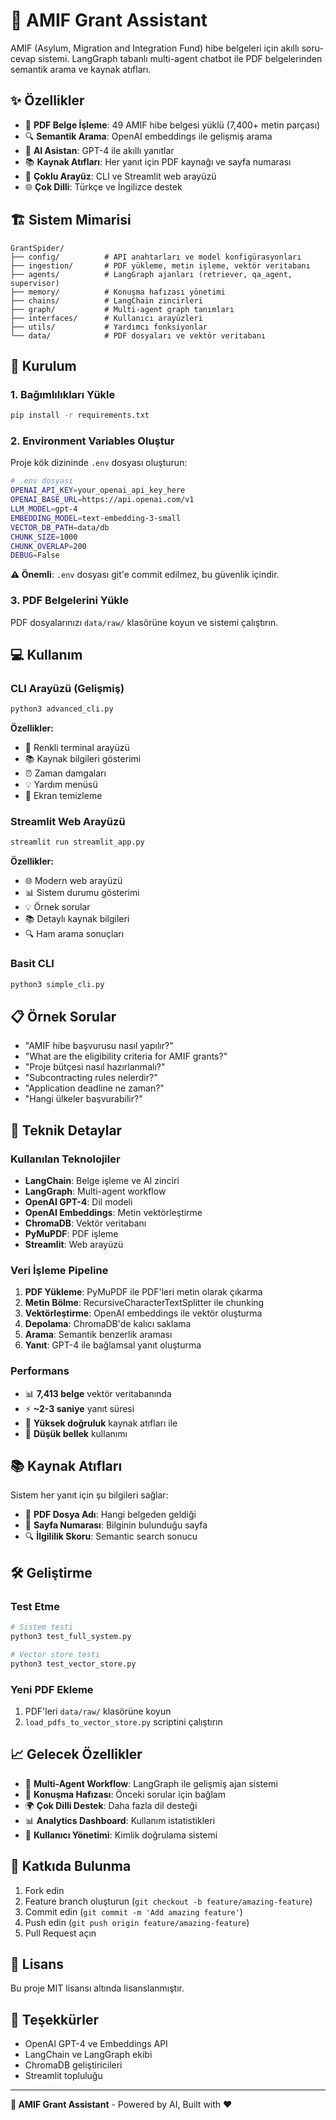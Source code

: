 # 🚀 AMIF Grant Assistant

AMIF (Asylum, Migration and Integration Fund) hibe belgeleri için akıllı soru-cevap sistemi. LangGraph tabanlı multi-agent chatbot ile PDF belgelerinden semantik arama ve kaynak atıfları.

## ✨ Özellikler

- 📄 **PDF Belge İşleme**: 49 AMIF hibe belgesi yüklü (7,400+ metin parçası)
- 🔍 **Semantik Arama**: OpenAI embeddings ile gelişmiş arama
- 🤖 **AI Asistan**: GPT-4 ile akıllı yanıtlar
- 📚 **Kaynak Atıfları**: Her yanıt için PDF kaynağı ve sayfa numarası
- 🎨 **Çoklu Arayüz**: CLI ve Streamlit web arayüzü
- 🌐 **Çok Dilli**: Türkçe ve İngilizce destek

## 🏗️ Sistem Mimarisi

```
GrantSpider/
├── config/          # API anahtarları ve model konfigürasyonları
├── ingestion/       # PDF yükleme, metin işleme, vektör veritabanı
├── agents/          # LangGraph ajanları (retriever, qa_agent, supervisor)
├── memory/          # Konuşma hafızası yönetimi
├── chains/          # LangChain zincirleri
├── graph/           # Multi-agent graph tanımları
├── interfaces/      # Kullanıcı arayüzleri
├── utils/           # Yardımcı fonksiyonlar
└── data/            # PDF dosyaları ve vektör veritabanı
```

## 🚀 Kurulum

### 1. Bağımlılıkları Yükle
```bash
pip install -r requirements.txt
```

### 2. Environment Variables Oluştur
Proje kök dizininde `.env` dosyası oluşturun:

```bash
# .env dosyası
OPENAI_API_KEY=your_openai_api_key_here
OPENAI_BASE_URL=https://api.openai.com/v1
LLM_MODEL=gpt-4
EMBEDDING_MODEL=text-embedding-3-small
VECTOR_DB_PATH=data/db
CHUNK_SIZE=1000
CHUNK_OVERLAP=200
DEBUG=False
```

**⚠️ Önemli**: `.env` dosyası git'e commit edilmez, bu güvenlik içindir.

### 3. PDF Belgelerini Yükle
PDF dosyalarınızı `data/raw/` klasörüne koyun ve sistemi çalıştırın.

## 💻 Kullanım

### CLI Arayüzü (Gelişmiş)
```bash
python3 advanced_cli.py
```

**Özellikler:**
- 🎨 Renkli terminal arayüzü
- 📚 Kaynak bilgileri gösterimi
- ⏰ Zaman damgaları
- 💡 Yardım menüsü
- 🧹 Ekran temizleme

### Streamlit Web Arayüzü
```bash
streamlit run streamlit_app.py
```

**Özellikler:**
- 🌐 Modern web arayüzü
- 📊 Sistem durumu gösterimi
- 💡 Örnek sorular
- 📚 Detaylı kaynak bilgileri
- 🔍 Ham arama sonuçları

### Basit CLI
```bash
python3 simple_cli.py
```

## 📋 Örnek Sorular

- "AMIF hibe başvurusu nasıl yapılır?"
- "What are the eligibility criteria for AMIF grants?"
- "Proje bütçesi nasıl hazırlanmalı?"
- "Subcontracting rules nelerdir?"
- "Application deadline ne zaman?"
- "Hangi ülkeler başvurabilir?"

## 🔧 Teknik Detaylar

### Kullanılan Teknolojiler
- **LangChain**: Belge işleme ve AI zinciri
- **LangGraph**: Multi-agent workflow
- **OpenAI GPT-4**: Dil modeli
- **OpenAI Embeddings**: Metin vektörleştirme
- **ChromaDB**: Vektör veritabanı
- **PyMuPDF**: PDF işleme
- **Streamlit**: Web arayüzü

### Veri İşleme Pipeline
1. **PDF Yükleme**: PyMuPDF ile PDF'leri metin olarak çıkarma
2. **Metin Bölme**: RecursiveCharacterTextSplitter ile chunking
3. **Vektörleştirme**: OpenAI embeddings ile vektör oluşturma
4. **Depolama**: ChromaDB'de kalıcı saklama
5. **Arama**: Semantik benzerlik araması
6. **Yanıt**: GPT-4 ile bağlamsal yanıt oluşturma

### Performans
- 📊 **7,413 belge** vektör veritabanında
- ⚡ **~2-3 saniye** yanıt süresi
- 🎯 **Yüksek doğruluk** kaynak atıfları ile
- 💾 **Düşük bellek** kullanımı

## 📚 Kaynak Atıfları

Sistem her yanıt için şu bilgileri sağlar:
- 📄 **PDF Dosya Adı**: Hangi belgeden geldiği
- 📍 **Sayfa Numarası**: Bilginin bulunduğu sayfa
- 🔍 **İlgililik Skoru**: Semantic search sonucu

## 🛠️ Geliştirme

### Test Etme
```bash
# Sistem testi
python3 test_full_system.py

# Vector store testi
python3 test_vector_store.py
```

### Yeni PDF Ekleme
1. PDF'leri `data/raw/` klasörüne koyun
2. `load_pdfs_to_vector_store.py` scriptini çalıştırın

## 📈 Gelecek Özellikler

- 🔄 **Multi-Agent Workflow**: LangGraph ile gelişmiş ajan sistemi
- 💾 **Konuşma Hafızası**: Önceki sorular için bağlam
- 🌍 **Çok Dilli Destek**: Daha fazla dil desteği
- 📊 **Analytics Dashboard**: Kullanım istatistikleri
- 🔐 **Kullanıcı Yönetimi**: Kimlik doğrulama sistemi

## 🤝 Katkıda Bulunma

1. Fork edin
2. Feature branch oluşturun (`git checkout -b feature/amazing-feature`)
3. Commit edin (`git commit -m 'Add amazing feature'`)
4. Push edin (`git push origin feature/amazing-feature`)
5. Pull Request açın

## 📄 Lisans

Bu proje MIT lisansı altında lisanslanmıştır.

## 🙏 Teşekkürler

- OpenAI GPT-4 ve Embeddings API
- LangChain ve LangGraph ekibi
- ChromaDB geliştiricileri
- Streamlit topluluğu

---

**🚀 AMIF Grant Assistant** - Powered by AI, Built with ❤️ 